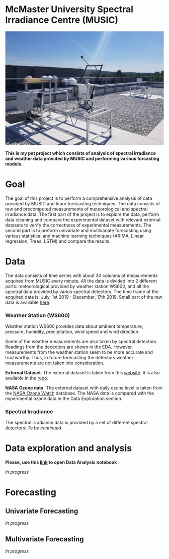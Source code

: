 # McMaster University Spectral Irradiance Centre (MUSIC)
![](/images/roof.png)

**This is my pet project which consists of analysis of spectral irradiance and weather data provided by MUSIC 
and performing various forcasting models.**

# Goal
The goal of this project is to perform a comprehensive analysis of data provided by MUSIC and learn forecasting techniques. 
The data consists of raw and precomputed measurements of meteorological and spectral irradiance data. The first part of the project is to 
explore the data, perform data cleaning and compare the experimental dataset with relevant external datasets to verify the correctness of
experimental measurements. The second part is to preform univariate and multivariate forecasting using various statistical and
machine learning techniques (ARIMA, Linear regression, Trees, LSTM) and compare the results. 

# Data
The data consists of time series with about 30 columns of measurements acquired from MUSIC every minute. All the data is divided into 2 different parts:
meteorological provided by weather station WS600, and all the spectral data provided by varios spectral detectors. 
The time frame of the acquired data is: July, 1st 2019 - December, 17th 2019.
Small part of the raw data is available [here](https://github.com/Ruslanmalai/MUSIC/tree/master/data/Daily%20Summary%20Files).

### Weather Station (WS600)
Weather station WS600 provides data about ambient temperature, pressure, humidity, precipitation, wind speed and wind direction.

Some of the weather measurements are also taken by spectral detectors. Readings from the decectors are shown in the EDA. However, measurements
from the weather station seem to be more accurate and trustworthy. Thus, in future forecasting the detectors weather measurements are not taken
into consideration.

**External Dataset**. The external dataset is taken from this [website](https://rp5.ru/Weather_archive_in_Hamilton_(airport),_Canada,_METAR). It is also available in the [repo](https://github.com/Ruslanmalai/MUSIC/blob/master/data/external%20data.xls).


**NASA Ozone data**. The external dataset with daily ozone level is taken from the [NASA Ozone Watch](https://ozonewatch.gsfc.nasa.gov/monthly/SH.html) database. The NASA data is compared with the experimental ozone data in the
Data Exploration section.

### Spectral Irradiance
The spectral irradiance data is provided by a set of different spectral detectors:
*To be continued*

# Data exploration and analysis

**Please, use this [link](https://nbviewer.jupyter.org/github/Ruslanmalai/MUSIC/blob/master/EDA.ipynb) to open Data Analysis notebook**

*In progress*

# Forecasting

## Univariate Forecasting

*In progress*

## Multivariate Forecasting

*In progress*
